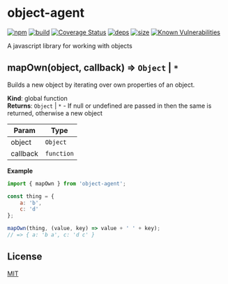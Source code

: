 # object-agent
[![npm][npm]][npm-url]
[![build][build]][build-url]
[![Coverage Status](https://coveralls.io/repos/github/DarrenPaulWright/object-agent/badge.svg?branch=master)](https://coveralls.io/github/DarrenPaulWright/object-agent?branch=master)
[![deps][deps]][deps-url]
[![size][size]][size-url]
[![Known Vulnerabilities](https://snyk.io/test/github/DarrenPaulWright/object-agent/badge.svg?targetFile=package.json)](https://snyk.io/test/github/DarrenPaulWright/object-agent?targetFile=package.json)

A javascript library for working with objects

<a name="mapOwn"></a>

## mapOwn(object, callback) ⇒ <code>Object</code> \| <code>\*</code>
Builds a new object by iterating over own properties of an object.

**Kind**: global function  
**Returns**: <code>Object</code> \| <code>\*</code> - If null or undefined are passed in then the same is returned, otherwise a new object  

| Param | Type |
| --- | --- |
| object | <code>Object</code> | 
| callback | <code>function</code> | 

**Example**  
``` javascriptimport { mapOwn } from 'object-agent';const thing = {    a: 'b',    c: 'd'};mapOwn(thing, (value, key) => value + ' ' + key);// => { a: 'b a', c: 'd c' }```

## License

[MIT](LICENSE.md)

[npm]: https://img.shields.io/npm/v/object-agent.svg
[npm-url]: https://npmjs.com/package/object-agent
[build]: https://travis-ci.org/DarrenPaulWright/object-agent.svg?branch=master
[build-url]: https://travis-ci.org/DarrenPaulWright/object-agent
[deps]: https://david-dm.org/darrenpaulwright/object-agent.svg
[deps-url]: https://david-dm.org/darrenpaulwright/object-agent
[size]: https://packagephobia.now.sh/badge?p=object-agent
[size-url]: https://packagephobia.now.sh/result?p=object-agent

